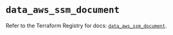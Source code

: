 # `data_aws_ssm_document`

Refer to the Terraform Registry for docs: [`data_aws_ssm_document`](https://registry.terraform.io/providers/hashicorp/aws/4.54.0/docs/data-sources/ssm_document).
